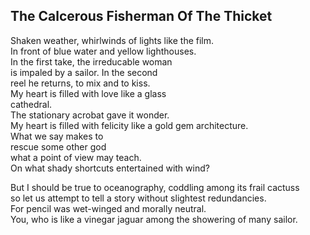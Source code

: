 The Calcerous Fisherman Of The Thicket
--------------------------------------
Shaken weather, whirlwinds of lights like the film.  
In front of blue water and yellow lighthouses.  
In the first take, the irreducable woman  
is impaled by a sailor. In the second  
reel he returns, to mix and to kiss.  
My heart is filled with love like a glass  
cathedral.  
The stationary acrobat gave it wonder.  
My heart is filled with felicity like a gold gem architecture.  
What we say makes to  
rescue some other god  
what a point of view may teach.  
On what shady shortcuts entertained with wind?  
  
But I should be true to oceanography, coddling among its frail cactuss  
so let us attempt to tell a story without slightest redundancies.  
For pencil was wet-winged and morally neutral.  
You, who is like a vinegar jaguar among the showering of many sailor.  

